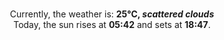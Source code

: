 <p  align="center"><br/>Currently, the weather is: <b> 25°C, <i>scattered clouds</i></b></br>Today, the sun rises at <b>05:42</b> and sets at <b>18:47</b>.</p>